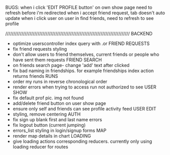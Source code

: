 BUGS:
when i click 'EDIT PROFILE button' on own show page need to refresh before i'm redirected
when i accept friend request, tab doesn't auto update
when i click user on user in find friends, need to refresh to see profile

/////////////////////////////////////////////////////////////////////////////
BACKEND
- optimize userscontroller index query with .or
FRIEND REQUESTS
- fix friend requests styling
- don't allow users to friend themselves, current friends or people who have sent them requests
FRIEND SEARCH
- on friends search page- change 'add' text after clicked
- fix bad naming in friendships. for example friendships index action returns friends
RUNS
- order my runs in reverse chronological order
- render errors when trying to access run not authorized to see
USER SHOW
- fix default prof pic. img not found
- add/delete friend button on user show page
- ensure only self and friends can see profile activity feed
USER EDIT
- styling, remove centering
AUTH
- fix sign up blank first and last name errors
- fix logout button (current jumping)
- errors_list styling in login/signup forms
MAP
- render map details in chart
LOADING
- give loading actions corresponding reducers. currently only using loading reducer for routes
